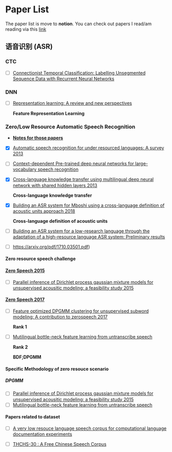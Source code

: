 # Paper List

The paper list is move to **notion**. You can check out papers I read/am reading via this [link](https://www.notion.so/karenmars/Reading-List-274c5edf3b404e38b5ec544d3f93817f)

## 语音识别 (ASR)

 ### CTC

- [ ] [Connectionist Temporal Classification: Labelling Unsegmented Sequence Data with Recurrent Neural Networks](<https://www.cs.toronto.edu/~graves/icml_2006.pdf>)

### DNN

- [ ] [Representation learning: A review and new perspectives](<https://arxiv.org/abs/1206.5538>)

  **Feature Representation Learning** 

### Zero/Low Resource Automatic Speech Recognition

- [**Notes for those papers**](https://hackmd.io/Gt5qkoVeTj-39Xn-bwYK5w?edit) 

- [x] [Automatic speech recognition for under resourced languages: A survey 2013]( https://www.sciencedirect.com/science/article/pii/S0167639313000988)

- [ ] [Context-dependent Pre-trained deep neural networks for large-vocabulary speech recognition](https://www.microsoft.com/en-us/research/wp-content/uploads/2016/02/dbn4lvcsr-transaslp.pdf)

- [x] [Cross-language knowledge transfer using multilingual deep neural network with shared hidden layers 2013](https://www.microsoft.com/en-us/research/wp-content/uploads/2016/02/DNN-MultiLingual-ICASSP2013.pdf)

  **Cross-language knowledge transfer**

- [x] [Building an ASR system for Mboshi using a cross-language definition of acoustic units approach 2018](http://odettescharenborg.ruhosting.nl/wp-content/uploads/2015/02/mboshi_revised.pdf)

  **Cross-language definition of acoustic units**

- [ ] [Building an ASR system for a low-research language through the adaptation of a high-resource language ASR system: Preliminary results](https://www.semanticscholar.org/paper/Building-an-ASR-System-for-a-Low-research-Language-Scharenborg-Ciannella/d04806f26584b923105c731e2e6f63b433dd96ea)

- [ ] https://arxiv.org/pdf/1710.03501.pdf)

#### Zero resource speech challenge

#### [Zero Speech 2015](https://zerospeech.com/2015/track_1.html#track1-2015)

- [ ] [Parallel inference of Dirichlet process gaussian mixture models for unsupervised acousitic modeling: a feasibility study 2015](https://www.semanticscholar.org/paper/Parallel-inference-of-dirichlet-process-Gaussian-a-Chen-Leung/6d2da2de9b8ffd78d2033f3f112015d261424470)

#### [Zero Speech 2017](https://zerospeech.com/2017/)

- [ ] [Feature optimized DPGMM clustering for unsupervised subword modeling: A contribution to zerospeech 2017](https://ieeexplore.ieee.org/document/8269011)

  **Rank 1**

- [ ] [Mutilingual bottle-neck feature learning from untranscribe speech](https://ieeexplore.ieee.org/document/8269009)

  **Rank 2**

  **BDF;DPGMM**

#### Specific Methodology of zero resouce scenario 

##### DPGMM

- [ ] [Parallel inference of Dirichlet process gaussian mixture models for unsupervised acousitic modeling: a feasibility study 2015](https://www.semanticscholar.org/paper/Parallel-inference-of-dirichlet-process-Gaussian-a-Chen-Leung/6d2da2de9b8ffd78d2033f3f112015d261424470)
- [ ] [Mutilingual bottle-neck feature learning from untranscribe speech](https://ieeexplore.ieee.org/document/8269009)

#### Papers related to dataset 

- [ ] [A very low resouce language speech corpus for computational language documentation experiments](https://arxiv.org/abs/1710.03501)

- [ ] [THCHS-30 : A Free Chinese Speech Corpus](<https://arxiv.org/abs/1512.01882>)
